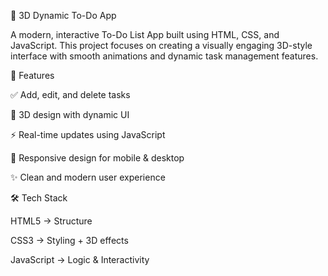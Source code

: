 📝 3D Dynamic To-Do App

A modern, interactive To-Do List App built using HTML, CSS, and JavaScript.
This project focuses on creating a visually engaging 3D-style interface with smooth animations and dynamic task management features.

🚀 Features

✅ Add, edit, and delete tasks

🎨 3D design with dynamic UI

⚡ Real-time updates using JavaScript

📱 Responsive design for mobile & desktop

✨ Clean and modern user experience

🛠️ Tech Stack

HTML5 → Structure

CSS3 → Styling + 3D effects

JavaScript → Logic & Interactivity
